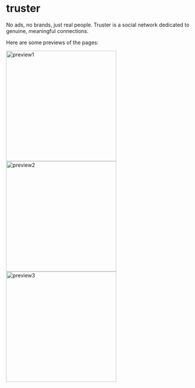 # truster
No ads, no brands, just real people. Truster is a social network dedicated to genuine, meaningful connections.

Here are some previews of the pages:

<img width="300" alt="preview1" src="https://github.com/user-attachments/assets/cb870edf-09e8-4589-bb30-9a199959a03b">
<img width="300" alt="preview2" src="https://github.com/user-attachments/assets/368a0193-5450-45f6-9eed-dd414f876777">
<img width="300" alt="preview3" src="https://github.com/user-attachments/assets/feb0fe4b-f997-498d-9a48-05ed43d5023e">
